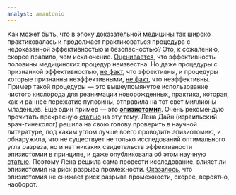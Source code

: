 ```yaml
---
analyst: amantonio
---
```


Как может быть, что в эпоху доказательной медицины так широко практиковалась и продолжает практиковаться процедура с недоказанной эффективностью и безопасностью? Это, к сожалению, скорее правило, чем исключение. [Оценивается](https://www.ncbi.nlm.nih.gov/pubmed/23223330), что эффективность половины медицинских процедур неизвестна. Но даже процедуры с признанной эффективностью, [не факт](https://www.ncbi.nlm.nih.gov/pmc/articles/PMC1182327), что эффективны, и процедуры которые признанны неэффективными, [не факт](http://www.hoajonline.com/medicalstat/2053-7662/2/5), что неэффективны.
Пример такой процедуры — это вышеупомянутое использование чистого кислорода для реанимации новорожденных, практика, которая, как и раннее пережатие пуповины, отправила на тот свет миллионы младенцев. Еще один пример — это [**эпизиотомия**](https://ru.wikipedia.org/wiki/Эпизиотомия). Очень рекомендую прочитать прекрасную [статью](https://pilka.livejournal.com/70805.html) на эту тему. Лена Дайн (израильский врач-гинеколог) решила на свою голову проверить в научной литературе, под каким углом лучше всего проводить эпизиотомию, и обнаружила, что не существует не только исследований оптимального угла разреза, но и нет никаких свидетельств эффективности эпизиотомии в принципе, и даже опубликовала об этом научную [статью](https://www.ncbi.nlm.nih.gov/pubmed/25831995). Поэтому Лена решила сама провести исследование, влияет ли эпизиотомия на риск разрыва промежности. [Оказалось](https://www.ajog.org/article/S0002-9378(18)31372-3/fulltext), что эпизиотомия не снижает риск разрыва промежности, скорее, вероятно, наоборот.
